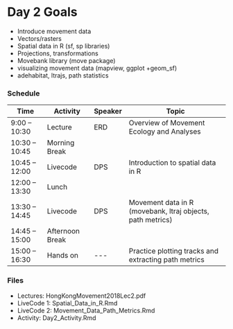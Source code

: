 # Day 2 Goals

- Introduce movement data
- Vectors/rasters
- Spatial data in R (sf, sp libraries)
- Projections, transformations
- Movebank library (move package)
- visualizing movement data (mapview, ggplot +geom_sf)
- adehabitat, ltrajs, path statistics

### Schedule
| Time | Activity | Speaker | Topic |
| ------------- | --------------- | ------- | -------------------------------- |
| 9:00 – 10:30 | Lecture | ERD |   Overview of Movement Ecology and Analyses |
| 10:30 – 10:45 | Morning Break | | |
| 10:45 – 12:00 | Livecode | DPS | Introduction to spatial data in R | 
| 12:00 – 13:30 | Lunch | | |
| 13:30 – 14:45 | Livecode| DPS | Movement data in R (movebank, ltraj objects, path metrics) |
| 14:45 – 15:00 | Afternoon Break | | |
| 15:00 – 16:30 | Hands on | --- | Practice plotting tracks and extracting path metrics |

### Files
- Lectures: HongKongMovement2018Lec2.pdf
- LiveCode 1: Spatial_Data_in_R.Rmd
- LiveCode 2: Movement_Data_Path_Metrics.Rmd
- Activity: Day2_Activity.Rmd